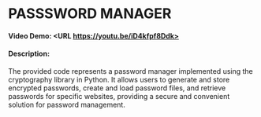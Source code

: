 # PASSSWORD MANAGER
#### Video Demo:  <URL https://youtu.be/iD4kfpf8Ddk>
#### Description:
The provided code represents a password manager implemented using the cryptography library in Python. It allows users to generate and store encrypted passwords, create and load password files, and retrieve passwords for specific websites, providing a secure and convenient solution for password management.